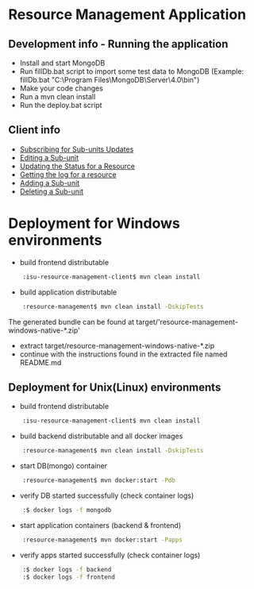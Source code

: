 # Resource Management Application

## Development info - Running the application
* Install and start MongoDB
* Run fillDb.bat script to import some test data to MongoDB (Example: fillDb.bat "C:\Program Files\MongoDB\Server\4.0\bin")
* Make your code changes
* Run a mvn clean install
* Run the deploy.bat script

## Client info
* [Subscribing for Sub-units Updates](/src/main/doc/subscribe.md)
* [Editing a Sub-unit](/src/main/doc/edit.md)
* [Updating the Status for a Resource](/src/main/doc/updatestatus.md)
* [Getting the log for a resource](/src/main/doc/getLog.md)
* [Adding a Sub-unit](/src/main/doc/add.md)
* [Deleting a Sub-unit](/src/main/doc/delete.md)

# Deployment for Windows environments
* build frontend distributable
``` bash
    :isu-resource-management-client$ mvn clean install
```
* build application distributable
``` bash
    :resource-management$ mvn clean install -DskipTests
```
The generated bundle can be found at target/'resource-management-windows-native-*.zip' 

* extract target/resource-management-windows-native-*.zip
* continue with the instructions found in the extracted file named README.md

## Deployment for Unix(Linux) environments
* build frontend distributable
``` bash
    :isu-resource-management-client$ mvn clean install
```
* build backend distributable and all docker images
``` bash
    :resource-management$ mvn clean install -DskipTests
```
* start DB(mongo) container
``` bash
    :resource-management$ mvn docker:start -Pdb
```
* verify DB started successfully (check container logs)
``` bash
    :$ docker logs -f mongodb
```
* start application containers (backend & frontend)
``` bash
    :resource-management$ mvn docker:start -Papps
```
* verify apps started successfully (check container logs)
``` bash
    :$ docker logs -f backend
    :$ docker logs -f frontend
```